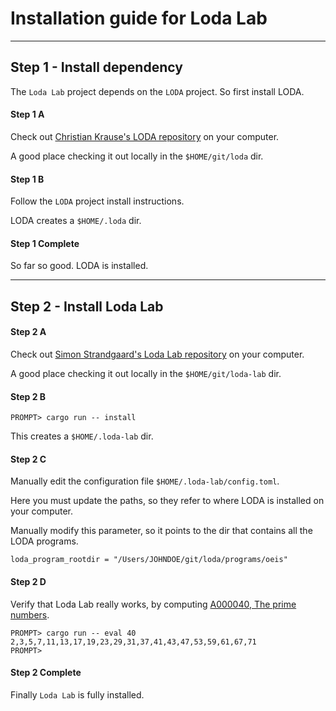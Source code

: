 # Installation guide for Loda Lab


---
## Step 1 - Install dependency

The `Loda Lab` project depends on the `LODA` project. So first install LODA.

#### Step 1 A

Check out [Christian Krause's LODA repository](https://github.com/ckrause/loda) on your computer.

A good place checking it out locally in the `$HOME/git/loda` dir.

#### Step 1 B

Follow the `LODA` project install instructions.

LODA creates a `$HOME/.loda` dir.

#### Step 1 Complete

So far so good. LODA is installed.

---

## Step 2 - Install Loda Lab

#### Step 2 A

Check out [Simon Strandgaard's Loda Lab repository](https://github.com/neoneye/loda-lab) on your computer.

A good place checking it out locally in the `$HOME/git/loda-lab` dir.

#### Step 2 B

```
PROMPT> cargo run -- install
```

This creates a `$HOME/.loda-lab` dir.

#### Step 2 C

Manually edit the configuration file `$HOME/.loda-lab/config.toml`.

Here you must update the paths, so they refer to where LODA is installed on your computer.

Manually modify this parameter, so it points to the dir that contains all the LODA programs. 
```
loda_program_rootdir = "/Users/JOHNDOE/git/loda/programs/oeis"
```

#### Step 2 D

Verify that Loda Lab really works, by computing [A000040, The prime numbers](https://oeis.org/A000040).

```
PROMPT> cargo run -- eval 40
2,3,5,7,11,13,17,19,23,29,31,37,41,43,47,53,59,61,67,71
PROMPT>
```

#### Step 2 Complete

Finally `Loda Lab` is fully installed.

